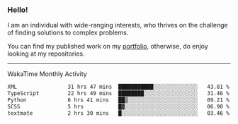 ### Hello!

I am an individual with wide-ranging interests, who thrives on the challenge of finding solutions to complex problems.

You can find my published work on my [portfolio](https://bumbleboss.xyz/work), otherwise, do enjoy looking at my repositories.

---

WakaTime Monthly Activity

<!--START_SECTION:waka-->

```txt
XML                31 hrs 47 mins  ███████████░░░░░░░░░░░░░░   43.81 %
TypeScript         22 hrs 49 mins  ████████░░░░░░░░░░░░░░░░░   31.46 %
Python             6 hrs 41 mins   ██▒░░░░░░░░░░░░░░░░░░░░░░   09.21 %
SCSS               5 hrs           █▓░░░░░░░░░░░░░░░░░░░░░░░   06.90 %
textmate           2 hrs 30 mins   █░░░░░░░░░░░░░░░░░░░░░░░░   03.46 %
```

<!--END_SECTION:waka-->
